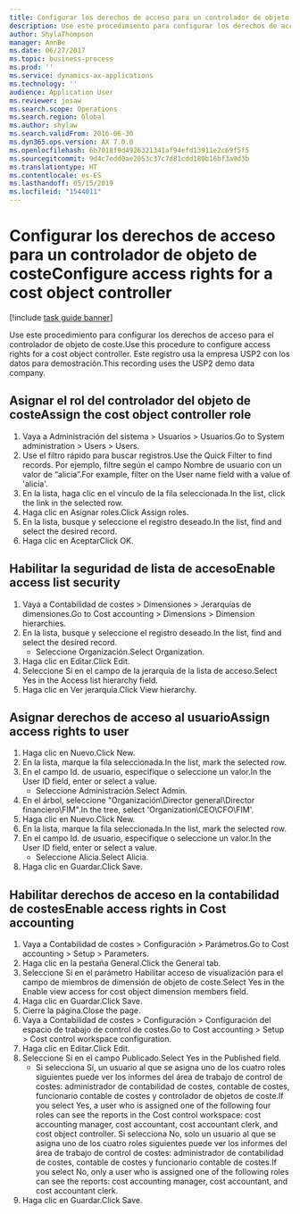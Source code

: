 ```yaml
---
title: Configurar los derechos de acceso para un controlador de objeto de coste
description: Use este procedimiento para configurar los derechos de acceso para el controlador de objeto de coste.
author: ShylaThompson
manager: AnnBe
ms.date: 06/27/2017
ms.topic: business-process
ms.prod: ''
ms.service: dynamics-ax-applications
ms.technology: ''
audience: Application User
ms.reviewer: josaw
ms.search.scope: Operations
ms.search.region: Global
ms.author: shylaw
ms.search.validFrom: 2016-06-30
ms.dyn365.ops.version: AX 7.0.0
ms.openlocfilehash: 6b7018f9d4926321341af94efd13911e2c69f5f5
ms.sourcegitcommit: 9d4c7edd0ae2053c37c7d81cdd180b16bf3a9d3b
ms.translationtype: HT
ms.contentlocale: es-ES
ms.lasthandoff: 05/15/2019
ms.locfileid: "1544011"
---
```

# <a name="configure-access-rights-for-a-cost-object-controller"></a><span data-ttu-id="3de35-103">Configurar los derechos de acceso para un controlador de objeto de coste</span><span class="sxs-lookup"><span data-stu-id="3de35-103">Configure access rights for a cost object controller</span></span>

[!include [task guide banner](../../includes/task-guide-banner.md)]

<span data-ttu-id="3de35-104">Use este procedimiento para configurar los derechos de acceso para el controlador de objeto de coste.</span><span class="sxs-lookup"><span data-stu-id="3de35-104">Use this procedure to configure access rights for a cost object controller.</span></span> <span data-ttu-id="3de35-105">Este registro usa la empresa USP2 con los datos para demostración.</span><span class="sxs-lookup"><span data-stu-id="3de35-105">This recording uses the USP2 demo data company.</span></span>


## <a name="assign-the-cost-object-controller-role"></a><span data-ttu-id="3de35-106">Asignar el rol del controlador del objeto de coste</span><span class="sxs-lookup"><span data-stu-id="3de35-106">Assign the cost object controller role</span></span>
1. <span data-ttu-id="3de35-107">Vaya a Administración del sistema > Usuarios > Usuarios.</span><span class="sxs-lookup"><span data-stu-id="3de35-107">Go to System administration > Users > Users.</span></span>
2. <span data-ttu-id="3de35-108">Use el filtro rápido para buscar registros.</span><span class="sxs-lookup"><span data-stu-id="3de35-108">Use the Quick Filter to find records.</span></span> <span data-ttu-id="3de35-109">Por ejemplo, filtre según el campo Nombre de usuario con un valor de “alicia”.</span><span class="sxs-lookup"><span data-stu-id="3de35-109">For example, filter on the User name field with a value of 'alicia'.</span></span>
3. <span data-ttu-id="3de35-110">En la lista, haga clic en el vínculo de la fila seleccionada.</span><span class="sxs-lookup"><span data-stu-id="3de35-110">In the list, click the link in the selected row.</span></span>
4. <span data-ttu-id="3de35-111">Haga clic en Asignar roles.</span><span class="sxs-lookup"><span data-stu-id="3de35-111">Click Assign roles.</span></span>
5. <span data-ttu-id="3de35-112">En la lista, busque y seleccione el registro deseado.</span><span class="sxs-lookup"><span data-stu-id="3de35-112">In the list, find and select the desired record.</span></span>
6. <span data-ttu-id="3de35-113">Haga clic en Aceptar</span><span class="sxs-lookup"><span data-stu-id="3de35-113">Click OK.</span></span>

## <a name="enable-access-list-security"></a><span data-ttu-id="3de35-114">Habilitar la seguridad de lista de acceso</span><span class="sxs-lookup"><span data-stu-id="3de35-114">Enable access list security</span></span>
1. <span data-ttu-id="3de35-115">Vaya a Contabilidad de costes > Dimensiones > Jerarquías de dimensiones.</span><span class="sxs-lookup"><span data-stu-id="3de35-115">Go to Cost accounting > Dimensions > Dimension hierarchies.</span></span>
2. <span data-ttu-id="3de35-116">En la lista, busque y seleccione el registro deseado.</span><span class="sxs-lookup"><span data-stu-id="3de35-116">In the list, find and select the desired record.</span></span>
    * <span data-ttu-id="3de35-117">Seleccione Organización.</span><span class="sxs-lookup"><span data-stu-id="3de35-117">Select Organization.</span></span>  
3. <span data-ttu-id="3de35-118">Haga clic en Editar.</span><span class="sxs-lookup"><span data-stu-id="3de35-118">Click Edit.</span></span>
4. <span data-ttu-id="3de35-119">Seleccione Sí en el campo de la jerarquía de la lista de acceso.</span><span class="sxs-lookup"><span data-stu-id="3de35-119">Select Yes in the Access list hierarchy field.</span></span>
5. <span data-ttu-id="3de35-120">Haga clic en Ver jerarquía.</span><span class="sxs-lookup"><span data-stu-id="3de35-120">Click View hierarchy.</span></span>

## <a name="assign-access-rights-to-user"></a><span data-ttu-id="3de35-121">Asignar derechos de acceso al usuario</span><span class="sxs-lookup"><span data-stu-id="3de35-121">Assign access rights to user</span></span>
1. <span data-ttu-id="3de35-122">Haga clic en Nuevo.</span><span class="sxs-lookup"><span data-stu-id="3de35-122">Click New.</span></span>
2. <span data-ttu-id="3de35-123">En la lista, marque la fila seleccionada.</span><span class="sxs-lookup"><span data-stu-id="3de35-123">In the list, mark the selected row.</span></span>
3. <span data-ttu-id="3de35-124">En el campo Id. de usuario, especifique o seleccione un valor.</span><span class="sxs-lookup"><span data-stu-id="3de35-124">In the User ID field, enter or select a value.</span></span>
    * <span data-ttu-id="3de35-125">Seleccione Administración.</span><span class="sxs-lookup"><span data-stu-id="3de35-125">Select Admin.</span></span>  
4. <span data-ttu-id="3de35-126">En el árbol, seleccione "Organización\Director general\Director financiero\FIM".</span><span class="sxs-lookup"><span data-stu-id="3de35-126">In the tree, select 'Organization\CEO\CFO\FIM'.</span></span>
5. <span data-ttu-id="3de35-127">Haga clic en Nuevo.</span><span class="sxs-lookup"><span data-stu-id="3de35-127">Click New.</span></span>
6. <span data-ttu-id="3de35-128">En la lista, marque la fila seleccionada.</span><span class="sxs-lookup"><span data-stu-id="3de35-128">In the list, mark the selected row.</span></span>
7. <span data-ttu-id="3de35-129">En el campo Id. de usuario, especifique o seleccione un valor.</span><span class="sxs-lookup"><span data-stu-id="3de35-129">In the User ID field, enter or select a value.</span></span>
    * <span data-ttu-id="3de35-130">Seleccione Alicia.</span><span class="sxs-lookup"><span data-stu-id="3de35-130">Select Alicia.</span></span>  
8. <span data-ttu-id="3de35-131">Haga clic en Guardar.</span><span class="sxs-lookup"><span data-stu-id="3de35-131">Click Save.</span></span>

## <a name="enable-access-rights-in-cost-accounting"></a><span data-ttu-id="3de35-132">Habilitar derechos de acceso en la contabilidad de costes</span><span class="sxs-lookup"><span data-stu-id="3de35-132">Enable access rights in Cost accounting</span></span>
1. <span data-ttu-id="3de35-133">Vaya a Contabilidad de costes > Configuración > Parámetros.</span><span class="sxs-lookup"><span data-stu-id="3de35-133">Go to Cost accounting > Setup > Parameters.</span></span>
2. <span data-ttu-id="3de35-134">Haga clic en la pestaña General.</span><span class="sxs-lookup"><span data-stu-id="3de35-134">Click the General tab.</span></span>
3. <span data-ttu-id="3de35-135">Seleccione Sí en el parámetro Habilitar acceso de visualización para el campo de miembros de dimensión de objeto de coste.</span><span class="sxs-lookup"><span data-stu-id="3de35-135">Select Yes in the Enable view access for cost object dimension members field.</span></span>
4. <span data-ttu-id="3de35-136">Haga clic en Guardar.</span><span class="sxs-lookup"><span data-stu-id="3de35-136">Click Save.</span></span>
5. <span data-ttu-id="3de35-137">Cierre la página.</span><span class="sxs-lookup"><span data-stu-id="3de35-137">Close the page.</span></span>
6. <span data-ttu-id="3de35-138">Vaya a Contabilidad de costes > Configuración > Configuración del espacio de trabajo de control de costes.</span><span class="sxs-lookup"><span data-stu-id="3de35-138">Go to Cost accounting > Setup > Cost control workspace configuration.</span></span>
7. <span data-ttu-id="3de35-139">Haga clic en Editar.</span><span class="sxs-lookup"><span data-stu-id="3de35-139">Click Edit.</span></span>
8. <span data-ttu-id="3de35-140">Seleccione Sí en el campo Publicado.</span><span class="sxs-lookup"><span data-stu-id="3de35-140">Select Yes in the Published field.</span></span>
    * <span data-ttu-id="3de35-141">Si selecciona Sí, un usuario al que se asigna uno de los cuatro roles siguientes puede ver los informes del área de trabajo de control de costes: administrador de contabilidad de costes, contable de costes, funcionario contable de costes y controlador de objetos de coste.</span><span class="sxs-lookup"><span data-stu-id="3de35-141">If you select Yes, a user who is assigned one of the following four roles can see the reports in the Cost control workspace: cost accounting manager, cost accountant, cost accountant clerk, and cost object controller.</span></span> <span data-ttu-id="3de35-142">Si selecciona No, solo un usuario al que se asigna uno de los cuatro roles siguientes puede ver los informes del área de trabajo de control de costes: administrador de contabilidad de costes, contable de costes y funcionario contable de costes.</span><span class="sxs-lookup"><span data-stu-id="3de35-142">If you select No, only a user who is assigned one of the following roles can see the reports: cost accounting manager, cost accountant, and cost accountant clerk.</span></span>    
9. <span data-ttu-id="3de35-143">Haga clic en Guardar.</span><span class="sxs-lookup"><span data-stu-id="3de35-143">Click Save.</span></span>

